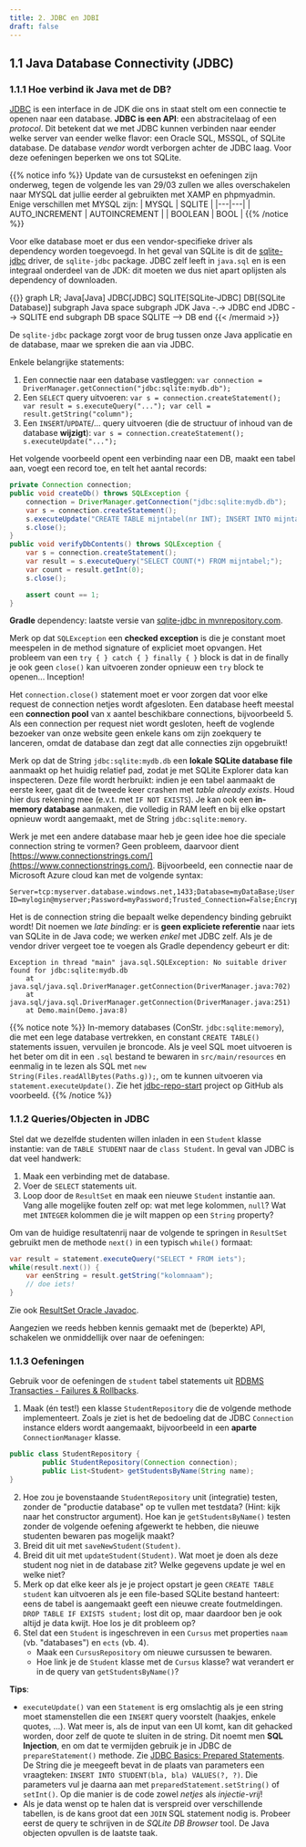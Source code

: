 ```yaml
---
title: 2. JDBC en JDBI
draft: false
---
```



## 1.1 Java Database Connectivity (JDBC)

### 1.1.1 Hoe verbind ik Java met de DB?

[JDBC](https://www.tutorialspoint.com/jdbc/index.htm) is een interface in de JDK die ons in staat stelt om een connectie te openen naar een database. **JDBC is een API**: een abstracitelaag of een _protocol_. Dit betekent dat we met JDBC kunnen verbinden naar eender welke server van eender welke flavor: een Oracle SQL, MSSQL, of SQLite database. De database _vendor_ wordt verborgen achter de JDBC laag. Voor deze oefeningen beperken we ons tot SQLite.

{{% notice info %}}
Update van de cursustekst en oefeningen zijn onderweg, tegen de volgende les van 29/03 zullen we alles overschakelen naar MYSQL dat jullie eerder al gebruikten met XAMP en phpmyadmin. Enige verschillen met MYSQL zijn:
| MYSQL   | SQLITE  |
|---|---|
| AUTO_INCREMENT | AUTOINCREMENT |
| BOOLEAN  | BOOL  |
{{% /notice %}}

Voor elke database moet er dus een vendor-specifieke driver als dependency worden toegevoegd. In het geval van SQLite is dit de [sqlite-jdbc](https://github.com/xerial/sqlite-jdbc) driver, de `sqlite-jdbc` package. JDBC zelf leeft in `java.sql` en is een integraal onderdeel van de JDK: dit moeten we dus niet apart oplijsten als dependency of downloaden.

{{<mermaid align="left">}}
graph LR;
    Java[Java]
    JDBC[JDBC]
    SQLITE[SQLite-JDBC]
    DB[(SQLite Database)]
    subgraph Java space
    subgraph JDK
    Java -.-> JDBC
    end
    JDBC --> SQLITE
    end
    subgraph DB space
    SQLITE --> DB
    end
{{< /mermaid >}}

De `sqlite-jdbc` package zorgt voor de brug tussen onze Java applicatie en de database, maar we spreken die aan via JDBC. 

Enkele belangrijke statements:

1. Een connectie naar een database vastleggen: `var connection = DriverManager.getConnection("jdbc:sqlite:mydb.db");`
2. Een `SELECT` query uitvoeren: `var s = connection.createStatement(); var result = s.executeQuery("..."); var cell = result.getString("column");`
3. Een `INSERT`/`UPDATE`/... query uitvoeren (die de structuur of inhoud van de database **wijzigt**): `var s = connection.createStatement(); s.executeUpdate("...");`

Het volgende voorbeeld opent een verbinding naar een DB, maakt een tabel aan, voegt een record toe, en telt het aantal records:

<div class="devselect">

```java
private Connection connection;
public void createDb() throws SQLException {
    connection = DriverManager.getConnection("jdbc:sqlite:mydb.db");
    var s = connection.createStatement();
    s.executeUpdate("CREATE TABLE mijntabel(nr INT); INSERT INTO mijntabel(nr) VALUES(1);")
    s.close();
}
public void verifyDbContents() throws SQLException {
    var s = connection.createStatement();
    var result = s.executeQuery("SELECT COUNT(*) FROM mijntabel;");
    var count = result.getInt(0);
    s.close();

    assert count == 1;
}
```

</div>

**Gradle** dependency: laatste versie van [sqlite-jdbc in mvnrepository.com](https://mvnrepository.com/artifact/org.xerial/sqlite-jdbc).


Merk op dat `SQLException` een **checked exception** is die je constant moet meespelen in de method signature of expliciet moet opvangen. Het probleem van een `try { } catch { } finally { }` block is dat in de finally je ook geen `close()` kan uitvoeren zonder opnieuw een `try` block te openen... Inception!

Het `connection.close()` statement moet er voor zorgen dat voor elke request de connection netjes wordt afgesloten. Een database heeft meestal een **connection pool** van x aantel beschikbare connections, bijvoorbeeld 5. Als een connection per request niet wordt gesloten, heeft de voglende bezoeker van onze website geen enkele kans om zijn zoekquery te lanceren, omdat de database dan zegt dat alle connecties zijn opgebruikt!

Merk op dat de String `jdbc:sqlite:mydb.db` een **lokale SQLite database file** aanmaakt op het huidig relatief pad, zodat je met SQLite Explorer data kan inspecteren. Deze file wordt herbruikt: indien je een tabel aanmaakt de eerste keer, gaat dit de tweede keer crashen met _table already exists_. Houd hier dus rekening mee (e.v.t. met `IF NOT EXISTS`). Je kan ook een **in-memory database** aanmaken, die volledig in RAM leeft en bij elke opstart opnieuw wordt aangemaakt, met de String `jdbc:sqlite:memory`.

Werk je met een andere database maar heb je geen idee hoe die speciale connection string te vormen? Geen probleem, daarvoor dient [https://www.connectionstrings.com/](https://www.connectionstrings.com/). Bijvoorbeeld, een connectie naar de Microsoft Azure cloud kan met de volgende syntax:

```
Server=tcp:myserver.database.windows.net,1433;Database=myDataBase;User ID=mylogin@myserver;Password=myPassword;Trusted_Connection=False;Encrypt=True;
```

Het is de connection string die bepaalt welke dependency binding gebruikt wordt! Dit noemen we _late binding_: er is **geen expliciete referentie** naar iets van SQLite in de Java code; we werken _enkel_ met JDBC zelf. Als je de vendor driver vergeet toe te voegen als Gradle dependency gebeurt er dit:

```
Exception in thread "main" java.sql.SQLException: No suitable driver found for jdbc:sqlite:mydb.db
    at java.sql/java.sql.DriverManager.getConnection(DriverManager.java:702)
    at java.sql/java.sql.DriverManager.getConnection(DriverManager.java:251)
    at Demo.main(Demo.java:8)
```

{{% notice note %}}
In-memory databases (ConStr. `jdbc:sqlite:memory`), die met een lege database vertrekken, en constant `CREATE TABLE()` statements issuen, vervuilen je broncode. Als je veel SQL moet uitvoeren is het beter om dit in een `.sql` bestand te bewaren in `src/main/resources` en eenmalig in te lezen als SQL met `new String(Files.readAllBytes(Paths.g));`, om te kunnen uitvoeren via `statement.executeUpdate()`. Zie het [jdbc-repo-start](https://github.com/KULeuven-Diepenbeek/db-course/tree/main/examples/java/jdbc-repo-start) project op GitHub als voorbeeld.
{{% /notice %}}

### 1.1.2 Queries/Objecten in JDBC


Stel dat we dezelfde studenten willen inladen in een `Student` klasse instantie: van de `TABLE STUDENT` naar de `class Student`. In geval van JDBC is dat veel handwerk: 

1. Maak een verbinding met de database. 
2. Voer de `SELECT` statements uit. 
3. Loop door de `ResultSet` en maak een nieuwe `Student` instantie aan. Vang alle mogelijke fouten zelf op: wat met lege kolommen, `null`? Wat met `INTEGER` kolommen die je wilt mappen op een `String` property? 

Om van de huidige resultatenrij naar de volgende te springen in `ResultSet` gebruikt men de methode `next()` in een typisch `while()` formaat:

<div class="devselect">

```java
var result = statement.executeQuery("SELECT * FROM iets");
while(result.next()) {
    var eenString = result.getString("kolomnaam");
    // doe iets!
}
```
</div>

Zie ook [ResultSet Oracle Javadoc](https://docs.oracle.com/javase/7/docs/api/java/sql/ResultSet.html). 

Aangezien we reeds hebben kennis gemaakt met de (beperkte) API, schakelen we onmiddellijk over naar de oefeningen:

### 1.1.3 Oefeningen

Gebruik voor de oefeningen de `student` tabel statements uit [RDBMS Transacties - Failures & Rollbacks](/transacties/failures-rollbacks/).

1. Maak (én test!) een klasse `StudentRepository` die de volgende methode implementeert. Zoals je ziet is het de bedoeling dat de JDBC `Connection` instance elders wordt aangemaakt, bijvoorbeeld in een **aparte** `ConnectionManager` klasse. 

<div class="devselect">

```java
public class StudentRepository {
        public StudentRepository(Connection connection);
        public List<Student> getStudentsByName(String name);
}
```
</div>

2. Hoe zou je bovenstaande `StudentRepository` unit (integratie) testen, zonder de "productie database" op te vullen met testdata? (Hint: kijk naar het constructor argument). Hoe kan je `getStudentsByName()` testen zonder de volgende oefening afgewerkt te hebben, die nieuwe studenten bewaren pas mogelijk maakt?
3. Breid dit uit met `saveNewStudent(Student)`.
4. Breid dit uit met `updateStudent(Student)`. Wat moet je doen als deze student nog niet in de database zit? Welke gegevens update je wel en welke niet? 
5. Merk op dat elke keer als je je project opstart je geen `CREATE TABLE student` kan uitvoeren als je een file-based SQLite bestand hanteert: eens de tabel is aangemaakt geeft een nieuwe create foutmeldingen. `DROP TABLE IF EXISTS student;` lost dit op, maar daardoor ben je ook altijd je data kwijt. Hoe los je dit probleem op?
6. Stel dat een `Student` is ingeschreven in een `Cursus` met properties `naam` (vb. "databases") en `ects` (vb. 4). 
    - Maak een `CursusRepository` om nieuwe cursussen te bewaren.
    - Hoe link je de `Student` klasse met de `Cursus` klasse? wat verandert er in de query van `getStudentsByName()`?

**Tips**: 

- `executeUpdate()` van een `Statement` is erg omslachtig als je een string moet stamenstellen die een `INSERT` query voorstelt (haakjes, enkele quotes, ...). Wat meer is, als de input van een UI komt, kan dit gehacked worden, door zelf de quote te sluiten in de string. Dit noemt men **SQL Injection**, en om dat te vermijden gebruik je in JDBC de `prepareStatement()` methode. Zie [JDBC Basics: Prepared Statements](https://docs.oracle.com/javase/tutorial/jdbc/basics/prepared.html). De String die je meegeeft bevat in de plaats van parameters een vraagteken: `INSERT INTO STUDENT(bla, bla) VALUES(?, ?)`. Die parameters vul je daarna aan met `preparedStatement.setString()` of `setInt()`. Op die manier is de code zowel _netjes_ als _injectie-vrij_!
- Als je data wenst op te halen dat is verspreid over verschillende tabellen, is de kans groot dat een `JOIN` SQL statement nodig is. Probeer eerst de query te schrijven in de _SQLite DB Browser_ tool. De Java objecten opvullen is de laatste taak.


